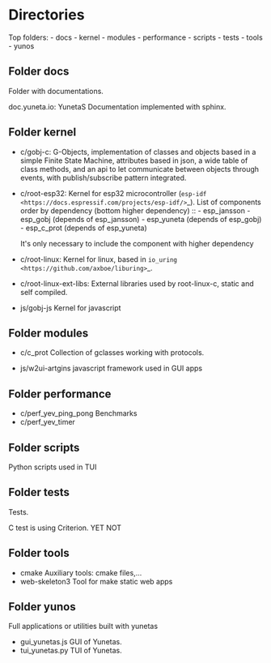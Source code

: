 Directories
===========

Top folders:
    - docs
    - kernel
    - modules
    - performance
    - scripts
    - tests
    - tools
    - yunos

Folder docs
----------

Folder with documentations.

doc.yuneta.io: YunetaS Documentation implemented with sphinx.

Folder kernel
-------------

- c/gobj-c:
    G-Objects, implementation of classes and objects based in a simple Finite State Machine,
    attributes based in json, a wide table of class methods,
    and an api to let communicate between objects through events,
    with publish/subscribe pattern integrated.

- c/root-esp32:
    Kernel for esp32 microcontroller (`esp-idf <https://docs.espressif.com/projects/esp-idf/>`_).
    List of components order by dependency (bottom higher dependency) ::
        - esp_jansson
        - esp_gobj          (depends of esp_jansson)
        - esp_yuneta        (depends of esp_gobj)
        - esp_c_prot        (depends of esp_yuneta)

    It's only necessary to include the component with higher dependency

- c/root-linux:
    Kernel for linux, based in `io_uring <https://github.com/axboe/liburing>`_.

- c/root-linux-ext-libs:
    External libraries used by root-linux-c, static and self compiled.

- js/gobj-js
    Kernel for javascript

Folder modules
--------------

- c/c_prot
    Collection of gclasses working with protocols.

- js/w2ui-artgins
    javascript framework used in GUI apps

Folder performance
------------------

- c/perf_yev_ping_pong
    Benchmarks
- c/perf_yev_timer

Folder scripts
--------------

Python scripts used in TUI

Folder tests
------------

Tests.

C test is using Criterion. YET NOT

Folder tools
------------

- cmake
    Auxiliary tools: cmake files,...
- web-skeleton3
    Tool for make static web apps

Folder yunos
------------

Full applications or utilities built with yunetas

- gui_yunetas.js
    GUI of Yunetas.
- tui_yunetas.py
    TUI of Yunetas.
